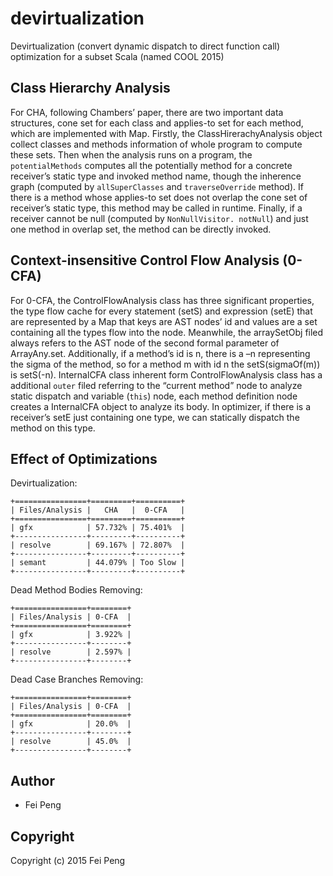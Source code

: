 # devirtualization
Devirtualization (convert dynamic dispatch to direct function call) optimization for a subset Scala (named COOL 2015)

## Class Hierarchy Analysis
For CHA, following Chambers’ paper, there are two important data structures, cone set for each class and applies-to set for each method, which are implemented with Map. Firstly, the ClassHirerachyAnalysis object collect classes and methods information of whole program to compute these sets. Then when the analysis runs on a program, the `potentialMethods` computes all the potentially method for a concrete receiver’s static type and invoked method name, though the inherence graph (computed by `allSuperClasses` and `traverseOverride` method). If there is a method whose applies-to set does not overlap the cone set of receiver’s static type, this method may be called in runtime. Finally, if a receiver cannot be null (computed by `NonNullVisitor. notNull`) and just one method in overlap set, the method can be directly invoked.

## Context-insensitive Control Flow Analysis (0-CFA)
For 0-CFA, the ControlFlowAnalysis class has three significant properties, the type flow cache for every statement (setS) and expression (setE) that are represented by a Map that keys are AST nodes’ id and values are a set containing all the types flow into the node. Meanwhile, the arraySetObj filed always refers to the AST node of the second formal parameter of ArrayAny.set. Additionally, if a method’s id is n, there is a –n representing the sigma of the method, so for a method m with id n the setS(sigmaOf(m)) is setS(-n). InternalCFA class inherent form ControlFlowAnalysis class has a additional `outer` filed referring to the “current method” node to analyze static dispatch and variable (`this`) node, each method definition node creates a InternalCFA object to analyze its body. In optimizer, if there is a receiver’s setE just containing one type, we can statically dispatch the method on this type.

## Effect of Optimizations
Devirtualization:
```
+================+=========+==========+
| Files/Analysis |   CHA   |  0-CFA   |
+================+=========+==========+
| gfx            | 57.732% | 75.401%  |
+----------------+---------+----------+
| resolve        | 69.167% | 72.807%  |
+----------------+---------+----------+
| semant         | 44.079% | Too Slow |
+----------------+---------+----------+
```


Dead Method Bodies Removing:
```
+================+========+
| Files/Analysis | 0-CFA  |
+================+========+
| gfx            | 3.922% |
+----------------+--------+
| resolve        | 2.597% |
+----------------+--------+
```

Dead Case Branches Removing:
```
+================+========+
| Files/Analysis | 0-CFA  |
+================+========+
| gfx            | 20.0%  |
+----------------+--------+
| resolve        | 45.0%  |
+----------------+--------+
```

## Author  
* Fei Peng

## Copyright

Copyright (c) 2015 Fei Peng